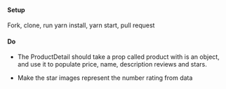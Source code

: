 #### Setup
Fork, clone, run yarn install, yarn start, pull request

#### Do
 <!-- * Create a component folder to hold component files -->
 <!-- * Organize this web page into appropriate components -->
   <!-- * ProductDetail - find a div with className="col-sm-4 col-lg-4 col-md-4" -->
   <!-- * Header - find a div with className="navbar-header" -->
   <!-- * Footer - find a footer element -->
   <!-- * Carousel - find a div with className="row carousel-holder"  -->
<!-- * The ProductDetail should repesent only one single product -->
* The ProductDetail should take a prop called product with is an object, and use it to populate price, name, description reviews and stars.
<!-- * Make sure each component is in its own file and imported into App.js -->
<!-- * Use the provided data in state.js to dynamically populate information instead of the hard coded html that is there now. -->
<!-- * In index.js provide App with a prop called "products" sending in the product array -->
<!-- * App should use the product prop and map the array of products into an array of ProductDetail components -->
* Make the star images represent the number rating from data
